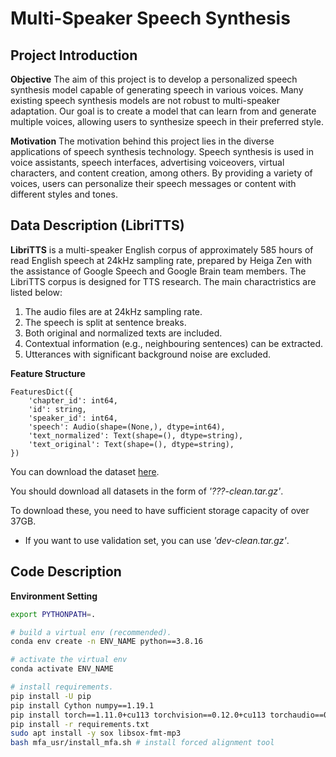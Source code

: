 # Multi-Speaker Speech Synthesis
## Project Introduction
**Objective**
The aim of this project is to develop a personalized speech synthesis model capable of generating speech in various voices. Many existing speech synthesis models are not robust to multi-speaker adaptation. Our goal is to create a model that can learn from and generate multiple voices, allowing users to synthesize speech in their preferred style.

**Motivation**
The motivation behind this project lies in the diverse applications of speech synthesis technology. Speech synthesis is used in voice assistants, speech interfaces, advertising voiceovers, virtual characters, and content creation, among others. By providing a variety of voices, users can personalize their speech messages or content with different styles and tones.

## Data Description (LibriTTS)
**LibriTTS** is a multi-speaker English corpus of approximately 585 hours of read English speech at 24kHz sampling rate, prepared by Heiga Zen with the assistance of Google Speech and Google Brain team members. The LibriTTS corpus is designed for TTS research. The main charactristics are listed below:
  1. The audio files are at 24kHz sampling rate.
  2. The speech is split at sentence breaks.
  3. Both original and normalized texts are included.
  4. Contextual information (e.g., neighbouring sentences) can be extracted.
  5. Utterances with significant background noise are excluded.

**Feature Structure**
```
FeaturesDict({
    'chapter_id': int64,
    'id': string,
    'speaker_id': int64,
    'speech': Audio(shape=(None,), dtype=int64),
    'text_normalized': Text(shape=(), dtype=string),
    'text_original': Text(shape=(), dtype=string),
})
```

You can download the dataset [here](https://www.openslr.org/60/). 

You should download all datasets in the form of *'???-clean.tar.gz'*. 


To download these, you need to have sufficient storage capacity of over 37GB.
  - If you want to use validation set, you can use *'dev-clean.tar.gz'*.


## Code Description
**Environment Setting**
```bash
export PYTHONPATH=.

# build a virtual env (recommended).
conda env create -n ENV_NAME python==3.8.16

# activate the virtual env
conda activate ENV_NAME

# install requirements.
pip install -U pip
pip install Cython numpy==1.19.1
pip install torch==1.11.0+cu113 torchvision==0.12.0+cu113 torchaudio==0.11.0 --extra-index-url https://download.pytorch.org/whl/cu113
pip install -r requirements.txt
sudo apt install -y sox libsox-fmt-mp3
bash mfa_usr/install_mfa.sh # install forced alignment tool
```
